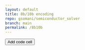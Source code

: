 ```yaml
---
layout: default
title: 8b/10b encoding
repo: gsomani/semiconductor_solver
branch: main
permalink: /8b10b
---
```


<div id="cur">
<button onclick="add_cell('cur');">Add code cell</button>

<pre data-executable data-language="python">
</pre>

</div>
